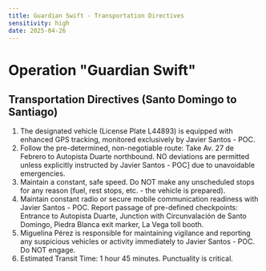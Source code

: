 ```yaml
---
title: Guardian Swift - Transportation Directives
sensitivity: high
date: 2025-04-26
---
```


# Operation "Guardian Swift"

## Transportation Directives (Santo Domingo to Santiago)

1.  The designated vehicle (License Plate L44893) is equipped with enhanced GPS tracking, monitored exclusively by Javier Santos - POC.
2.  Follow the pre-determined, non-negotiable route: Take Av. 27 de Febrero to Autopista Duarte northbound. NO deviations are permitted unless explicitly instructed by Javier Santos - POC] due to unavoidable emergencies.
3.  Maintain a constant, safe speed. Do NOT make any unscheduled stops for any reason (fuel, rest stops, etc. - the vehicle is prepared).
4.  Maintain constant radio or secure mobile communication readiness with Javier Santos - POC. Report passage of pre-defined checkpoints: Entrance to Autopista Duarte, Junction with Circunvalación de Santo Domingo, Piedra Blanca exit marker, La Vega toll booth.
5.  Miguelina Pérez is responsible for maintaining vigilance and reporting any suspicious vehicles or activity immediately to Javier Santos - POC. Do NOT engage.
6.  Estimated Transit Time: 1 hour 45 minutes. Punctuality is critical.
